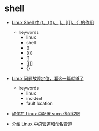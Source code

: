 shell
====

- [Linux Shell 中 ()、(())、[]、[[]]、{} 的作用](https://mp.weixin.qq.com/s/qC3fRhowUyto_9nClyYOLQ)
  - keywords
    - linux
    - shell
    - ()
    - (())
    - []
    - [[]]
    - {}

- [Linux 问题故障定位，看这一篇就够了](https://mp.weixin.qq.com/s/J94E7bBdP1BhTtzqU8aLnw)
  - keywords
    - linux
    - incident
    - fault location    

- [如何在 Linux 中配置 sudo 访问权限](https://mp.weixin.qq.com/s/sgBlJQAwJWG-b5T1hyycfA)    

- [介绍 Linux 中的管道和命名管道](https://mp.weixin.qq.com/s/7IEycKf31GvOLSBqbpXFLA)